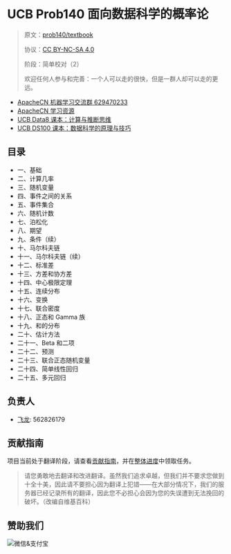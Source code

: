 # UCB Prob140 面向数据科学的概率论

> 原文：[prob140/textbook](https://nbviewer.jupyter.org/github/prob140/textbook/tree/gh-pages/notebooks/)
> 
> 协议：[CC BY-NC-SA 4.0](http://creativecommons.org/licenses/by-nc-sa/4.0/)
> 
> 阶段：简单校对（2）
> 
> 欢迎任何人参与和完善：一个人可以走的很快，但是一群人却可以走的更远。

* [ApacheCN 机器学习交流群 629470233](http://shang.qq.com/wpa/qunwpa?idkey=30e5f1123a79867570f665aa3a483ca404b1c3f77737bc01ec520ed5f078ddef)
* [ApacheCN 学习资源](http://www.apachecn.org/)
* [UCB Data8 课本：计算与推断思维](https://github.com/apachecn/data8-textbook-zh)
* [UCB DS100 课本：数据科学的原理与技巧](https://github.com/apachecn/ds100-textbook-zh)

## 目录

+   一、基础
+   二、计算几率
+   三、随机变量
+   四、事件之间的关系
+   五、事件集合
+   六、随机计数
+   七、泊松化
+   八、期望
+   九、条件（续）
+   十、马尔科夫链
+   十一、马尔科夫链（续）
+   十二、标准差
+   十三、方差和协方差
+   十四、中心极限定理
+   十五、连续分布
+   十六、变换
+   十七、联合密度
+   十八、正态和 Gamma 族
+   十九、和的分布
+   二十、估计方法
+   二十一、Beta 和二项
+   二十二、预测
+   二十三、联合正态随机变量
+   二十四、简单线性回归
+   二十五、多元回归

## 负责人

* [飞龙](https://github.com/wizardforcel): 562826179

## 贡献指南

项目当前处于翻译阶段，请查看[贡献指南](CONTRIBUTING.md)，并在[整体进度](https://github.com/apachecn/prob140-textbook-zh/issues/1)中领取任务。

> 请您勇敢地去翻译和改进翻译。虽然我们追求卓越，但我们并不要求您做到十全十美，因此请不要担心因为翻译上犯错——在大部分情况下，我们的服务器已经记录所有的翻译，因此您不必担心会因为您的失误遭到无法挽回的破坏。（改编自维基百科）

## 赞助我们

<img src="http://www.apachecn.oimg/about/donate.jpg" alt="微信&支付宝" />
